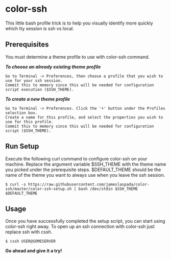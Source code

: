 color-ssh
=========
This little bash profile trick is to help you visually identify more quickly which tty session is ssh vs local.  


Prerequisites 
-------------
You must determine a theme profile to use with color-ssh command.

**_To choose an already existing theme profile_**

	Go to Terminal -> Preferences, then choose a profile that you wish to use for your ssh session. 
	Commit this to memory since this will be needed for configuration script execution ($SSH_THEME).


**_To create a new theme profile_**

	Go to Terminal -> Preferences. Click the '+' button under the Profiles selection box.
	Create a name for this profile, and select the properties you wish to use for this profile.  
	Commit this to memory since this will be needed for configuration script ($SSH_THEME).

Run Setup 
----------
Execute the following curl command to configure color-ssh on your machine. Replace the argument variable $SSH_THEME with the theme name you picked under
the prerequisite steps. $DEFAULT_THEME should be the name of the theme you want to always use when you leave the ssh session. 

	$ curl -s https://raw.githubusercontent.com/jameslaspada/color-ssh/master/color-ssh-setup.sh | bash /dev/stdin $SSH_THEME $DEFAULT_THEME

Usage 
------
Once you have successfully completed the setup script, you can start using color-ssh right away. To open up an ssh connection with color-ssh just replace ssh with cssh.

	$ cssh USER@SOMESERVER 

**Go ahead and give it a try!**